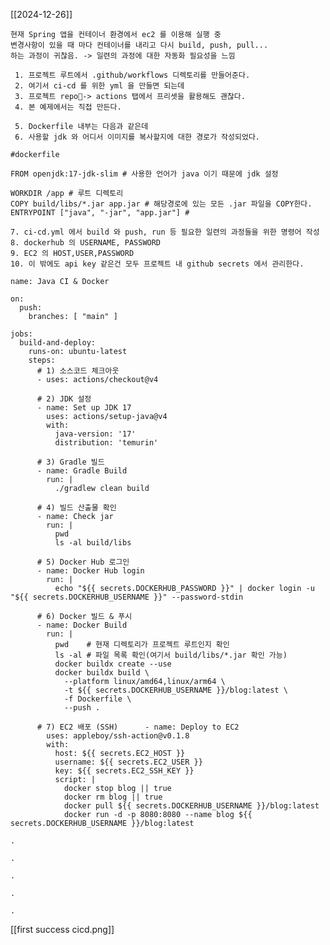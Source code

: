 
[[2024-12-26]]
	
	현재 Spring 앱을 컨테이너 환경에서 ec2 를 이용해 실행 중
	변경사항이 있을 때 마다 컨테이너를 내리고 다시 build, push, pull...
	하는 과정이 귀찮음. -> 일련의 과정에 대한 자동화 필요성을 느낌
	 
	 1. 프로젝트 루트에서 .github/workflows 디렉토리를 만들어준다. 
	 2. 여기서 ci-cd 를 위한 yml 을 만들면 되는데 
	 3. 프로젝트 repo-> actions 탭에서 프리셋을 활용해도 괜찮다.
	 4. 본 예제에서는 직접 만든다.
	 
	 5. Dockerfile 내부는 다음과 같은데 
	 6. 사용할 jdk 와 어디서 이미지를 복사할지에 대한 경로가 작성되었다. 
```
#dockerfile

FROM openjdk:17-jdk-slim # 사용한 언어가 java 이기 때문에 jdk 설정
  
WORKDIR /app # 루트 디렉토리
COPY build/libs/*.jar app.jar # 해당경로에 있는 모든 .jar 파일을 COPY한다.  
ENTRYPOINT ["java", "-jar", "app.jar"] # 
```
	
	
	7. ci-cd.yml 에서 build 와 push, run 등 필요한 일련의 과정들을 위한 명령어 작성
	8. dockerhub 의 USERNAME, PASSWORD
	9. EC2 의 HOST,USER,PASSWORD 
	10. 이 밖에도 api key 같은건 모두 프로젝트 내 github secrets 에서 관리한다. 
```
name: Java CI & Docker  

on:  
  push:  
    branches: [ "main" ]  
	  
jobs:  
  build-and-deploy:  
    runs-on: ubuntu-latest  
    steps:  
      # 1) 소스코드 체크아웃  
      - uses: actions/checkout@v4  
	  
      # 2) JDK 설정  
      - name: Set up JDK 17  
        uses: actions/setup-java@v4  
        with:  
          java-version: '17'  
          distribution: 'temurin'  
  
      # 3) Gradle 빌드  
      - name: Gradle Build  
        run: |  
          ./gradlew clean build  
  
      # 4) 빌드 산출물 확인  
      - name: Check jar  
        run: |  
          pwd  
          ls -al build/libs  
  
      # 5) Docker Hub 로그인  
      - name: Docker Hub login  
        run: |  
          echo "${{ secrets.DOCKERHUB_PASSWORD }}" | docker login -u "${{ secrets.DOCKERHUB_USERNAME }}" --password-stdin  
  
      # 6) Docker 빌드 & 푸시  
      - name: Docker Build  
        run: |  
          pwd    # 현재 디렉토리가 프로젝트 루트인지 확인  
          ls -al # 파일 목록 확인(여기서 build/libs/*.jar 확인 가능)  
          docker buildx create --use  
          docker buildx build \  
            --platform linux/amd64,linux/arm64 \  
            -t ${{ secrets.DOCKERHUB_USERNAME }}/blog:latest \  
            -f Dockerfile \  
            --push .  
  
      # 7) EC2 배포 (SSH)      - name: Deploy to EC2  
        uses: appleboy/ssh-action@v0.1.8  
        with:  
          host: ${{ secrets.EC2_HOST }}  
          username: ${{ secrets.EC2_USER }}  
          key: ${{ secrets.EC2_SSH_KEY }}  
          script: |  
            docker stop blog || true  
            docker rm blog || true  
            docker pull ${{ secrets.DOCKERHUB_USERNAME }}/blog:latest  
            docker run -d -p 8080:8080 --name blog ${{ secrets.DOCKERHUB_USERNAME }}/blog:latest
```
	
	.
	
	.
	
	.
	
	.
	
	.
	
 
[[first success cicd.png]]